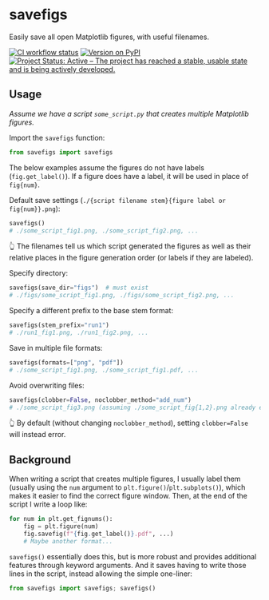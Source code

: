 # savefigs

Easily save all open Matplotlib figures, with useful filenames.

[![CI workflow status](https://github.com/zmoon/savefigs/actions/workflows/ci.yml/badge.svg)](https://github.com/zmoon/savefigs/actions/workflows/ci.yml)
[![Version on PyPI](https://img.shields.io/pypi/v/savefigs.svg)](https://pypi.org/project/savefigs/)
[![Project Status: Active – The project has reached a stable, usable state and is being actively developed.](https://www.repostatus.org/badges/latest/active.svg)](https://www.repostatus.org/#active)

## Usage

*Assume we have a script `some_script.py` that creates multiple Matplotlib figures.*

Import the `savefigs` function:
```python
from savefigs import savefigs
```

The below examples assume the figures do not have labels (`fig.get_label()`).
If a figure does have a label, it will be used in place of `fig{num}`.

Default save settings (`./{script filename stem}{figure label or fig{num}}.png`):
```python
savefigs()
# ./some_script_fig1.png, ./some_script_fig2.png, ...
```
👆 The filenames tell us which script generated the figures as well as their relative places in the figure generation order (or labels if they are labeled).

Specify directory:
```python
savefigs(save_dir="figs")  # must exist
# ./figs/some_script_fig1.png, ./figs/some_script_fig2.png, ...
```

Specify a different prefix to the base stem format:
```python
savefigs(stem_prefix="run1")
# ./run1_fig1.png, ./run1_fig2.png, ...
```

Save in multiple file formats:
```python
savefigs(formats=["png", "pdf"])
# ./some_script_fig1.png, ./some_script_fig1.pdf, ...
```

Avoid overwriting files:
```python
savefigs(clobber=False, noclobber_method="add_num")
# ./some_script_fig3.png (assuming ./some_script_fig{1,2}.png already exist)
```
👆 By default (without changing `noclobber_method`), setting `clobber=False` will instead error.

## Background

When writing a script that creates multiple figures, I usually label them (usually using the `num` argument to `plt.figure()`/`plt.subplots()`), which makes it easier to find the correct figure window. Then, at the end of the script I write a loop like:
```python
for num in plt.get_fignums():
    fig = plt.figure(num)
    fig.savefig(f"{fig.get_label()}.pdf", ...)
    # Maybe another format...
```
`savefigs()` essentially does this, but is more robust and provides additional features through keyword arguments. And it saves having to write those lines in the script, instead allowing the simple one-liner:
```python
from savefigs import savefigs; savefigs()
```
